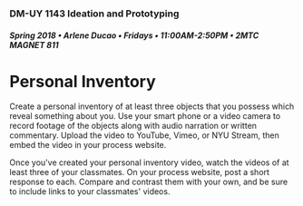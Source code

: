 ### DM-UY 1143 Ideation and Prototyping
##### Spring 2018 • Arlene Ducao • Fridays • 11:00AM-2:50PM • 2MTC MAGNET 811

# Personal Inventory

Create a personal inventory of at least three objects that you possess which reveal something about you. Use your smart phone or a video camera to record footage of the objects along with audio narration or written commentary. Upload the video to YouTube, Vimeo, or NYU Stream, then embed the video in your process website. 

Once you've created your personal inventory video, watch the videos of at least three of your classmates. On your process website, post a short response to each. Compare and contrast them with your own, and be sure to include links to your classmates' videos.